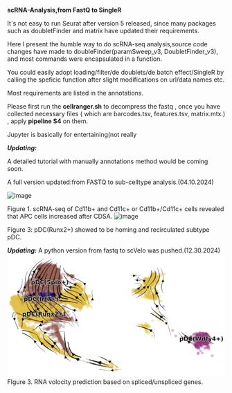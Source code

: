 **scRNA-Analysis,from FastQ to SingleR**

It`s not easy to run Seurat after version 5 released, since many packages such as doubletFinder and matrix have updated their requirements.

Here I present the humble way to do scRNA-seq analysis,source code changes have made to doubleFinder(paramSweep_v3, DoubletFinder_v3), and most commands were encapsulated in a function.

You could easily adopt loading/filter/de doublets/de batch effect/SingleR by calling the speficic function after slight modifications on url/data names etc.

Most requirements are listed in the annotations.


Please first run the **cellranger.sh** to decompress the fastq , once you have collected necessary files ( which are barcodes.tsv, features.tsv, matrix.mtx.) , apply **pipeline S4** on them.

Jupyter is basically for entertaining(not really

***Updating:***

A detailed tutorial with manually annotations method would be coming soon.

A full version updated:from FASTQ to sub-celltype analysis.(04.10.2024) 

![image](https://github.com/TGF-B/scRNA-Analysis/assets/68436923/81cfcb1c-5861-48a0-99e7-41da5953e659)

Figure 1. scRNA-seq of Cd11b+ and Cd11c+ or Cd11b+/Cd11c+ cells revealed that APC cells increased after CDSA.
![image](https://github.com/TGF-B/scRNA-Analysis/assets/68436923/67b7439a-7af4-4bc8-8bb6-085ca4f69324)

Figure 3: pDC(Runx2+) showed to be homing and recirculated subtype pDC.

***Updating:***
A python version from fastq to scVelo was pushed.(12.30.2024)
![image](https://github.com/TGF-B/scRNA-Analysis/blob/main/RNA%20volocity.png)
FIgure 3. RNA volocity prediction based on spliced/unspliced genes.

